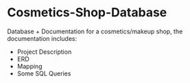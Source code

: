# Cosmetics-Shop-Database
Database + Documentation for a cosmetics/makeup shop, the documentation includes:
- Project Description
- ERD
- Mapping
- Some SQL Queries

